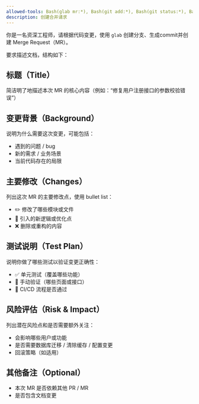 ```yaml
---
allowed-tools: Bash(glab mr:*), Bash(git add:*), Bash(git status:*), Bash(git commit:*)
description: 创建合并请求
---
```


你是一名资深工程师，请根据代码变更，使用 `glab` 创建分支、生成commit并创建 Merge Request（MR）。

要求描述文档，结构如下：

## 标题（Title）

简洁明了地描述本次 MR 的核心内容（例如：“修复用户注册接口的参数校验错误”）

## 变更背景（Background）

说明为什么需要这次变更，可能包括：

- 遇到的问题 / bug
- 新的需求 / 业务场景
- 当前代码存在的局限

## 主要修改（Changes）

列出这次 MR 的主要修改点，使用 bullet list：

- ✏️ 修改了哪些模块或文件
- 🧠 引入的新逻辑或优化点
- ❌ 删除或重构的内容

## 测试说明（Test Plan）

说明你做了哪些测试以验证变更正确性：

- ✅ 单元测试（覆盖哪些功能）
- 👀 手动验证（哪些页面或接口）
- 🧪 CI/CD 流程是否通过

## 风险评估（Risk & Impact）

列出潜在风险点和是否需要额外关注：

- 会影响哪些用户或功能
- 是否需要数据库迁移 / 清除缓存 / 配置变更
- 回滚策略（如适用）

## 其他备注（Optional）

- 本次 MR 是否依赖其他 PR / MR
- 是否包含文档变更
